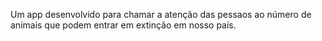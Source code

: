 Um app desenvolvido para chamar a atenção das pessaos ao número de animais que podem entrar em extinção em nosso país.

